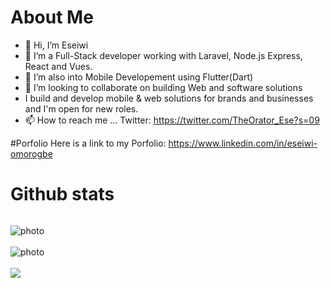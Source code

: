 # About Me
- 👋 Hi, I’m Eseiwi 
- 👀 I’m a Full-Stack developer working with Laravel, Node.js Express, React and Vues.
- 🌱 I’m also into Mobile Developement using Flutter(Dart)
- 💞️ I’m looking to collaborate on building Web and software solutions
- I build and develop mobile & web solutions for brands and businesses and I'm open for new roles.
- 📫 How to reach me ...
Twitter: https://twitter.com/TheOrator_Ese?s=09


#Porfolio
Here is a link to my Porfolio: https://www.linkedin.com/in/eseiwi-omorogbe


# Github stats
<p align="left"> <img src="https://komarev.com/ghpvc/?username=TheOratorEse&label=Profile%20views&color=0e75b6&style=flat" alt="" /> </p>

<img style="display: block; margin: auto; align:center;" alt="photo" src="https://github-readme-stats.vercel.app/api?username=TheOratorEse&count_private=true&show_icons=true&theme=github_dark&border_radius=30&border_color=39D353&icon_color=39D353&title_color=fff" />
<br>
<img style="display: block; margin: auto; align:center;" alt="photo" src="https://github-readme-streak-stats.herokuapp.com/?user=TheOratorEse&theme=github-dark" />
<br>
  <img  src="https://github-readme-stats.vercel.app/api/top-langs/?username=TheOratorEse&layout=compact&langs_count=8&hide=html&theme=github_dark&border_radius=30&border_color=39D353&title_color=fff" />


<!-- Wakatime stats
[![wakatime](https://wakatime.com/badge/user/<image-url>.svg)](https://wakatime.com/<userID>)

--->







<!---
TheOratorEse/TheOratorEse is a ✨ special ✨ repository because its `README.md` (this file) appears on your GitHub profile.
You can click the Preview link to take a look at your changes.
--->
